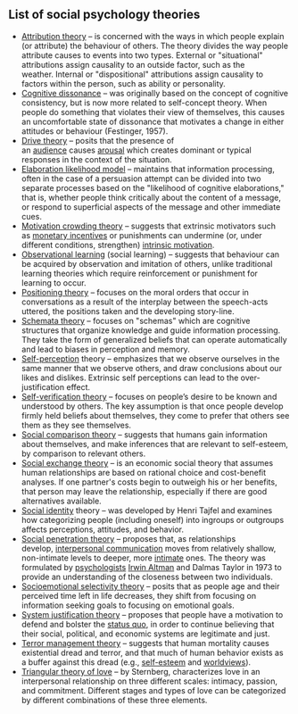 <h2>List of social psychology theories </h2>

<ul>
<li><a href="https://en.wikipedia.org/wiki/Attribution_theory" target="_blank" rel="nofollow noopener">Attribution theory</a>&nbsp;&ndash; is concerned with the ways in which people explain (or attribute) the behaviour of others. The theory divides the way people attribute causes to events into two types.&nbsp;External&nbsp;or "situational" attributions assign causality to an outside factor, such as the weather.&nbsp;Internal&nbsp;or "dispositional" attributions assign causality to factors within the person, such as ability or personality.</li>
<li><a href="https://en.wikipedia.org/wiki/Cognitive_dissonance" target="_blank" rel="nofollow noopener">Cognitive dissonance</a>&nbsp;&ndash; was originally based on the concept of cognitive consistency, but is now more related to self-concept theory. When people do something that violates their view of themselves, this causes an uncomfortable state of dissonance that motivates a change in either attitudes or behaviour (Festinger, 1957).</li>
<li><a href="https://en.wikipedia.org/wiki/Drive_theory_(social_psychology)" target="_blank" rel="nofollow noopener">Drive theory</a>&nbsp;&ndash; posits that the presence of an&nbsp;<a href="https://en.wikipedia.org/wiki/Audience_effect" target="_blank" rel="nofollow noopener">audience</a>&nbsp;causes&nbsp;<a href="https://en.wikipedia.org/wiki/Arousal" target="_blank" rel="nofollow noopener">arousal</a>&nbsp;which creates dominant or typical responses in the context of the situation.</li>
<li><a href="https://en.wikipedia.org/wiki/Elaboration_likelihood_model" target="_blank" rel="nofollow noopener">Elaboration likelihood model</a>&nbsp;&ndash; maintains that information processing, often in the case of a persuasion attempt can be divided into two separate processes based on the "likelihood of cognitive elaborations," that is, whether people think critically about the content of a message, or respond to superficial aspects of the message and other immediate cues.</li>
<li><a href="https://en.wikipedia.org/wiki/Motivation_crowding_theory" target="_blank" rel="nofollow noopener">Motivation crowding theory</a>&nbsp;&ndash; suggests that extrinsic motivators such as&nbsp;<a href="https://en.wikipedia.org/wiki/Bounty_(reward)" target="_blank" rel="nofollow noopener">monetary incentives</a>&nbsp;or punishments can undermine (or, under different conditions, strengthen)&nbsp;<a href="https://en.wikipedia.org/wiki/Motivation#Intrinsic_and_extrinsic_motivation" target="_blank" rel="nofollow noopener">intrinsic motivation</a>.</li>
<li><a href="https://en.wikipedia.org/wiki/Observational_learning" target="_blank" rel="nofollow noopener">Observational learning</a>&nbsp;(social learning) &ndash; suggests that behaviour can be acquired by observation and imitation of others, unlike traditional learning theories which require reinforcement or punishment for learning to occur.</li>
<li><a href="https://en.wikipedia.org/w/index.php?title=Positioning_theory&amp;action=edit&amp;redlink=1" target="_blank" rel="nofollow noopener">Positioning theory</a>&nbsp;&ndash; focuses on the moral orders that occur in conversations as a result of the interplay between the speech-acts uttered, the positions taken and the developing story-line.</li>
<li><a href="https://en.wikipedia.org/wiki/Schemata_theory" target="_blank" rel="nofollow noopener">Schemata theory</a>&nbsp;&ndash; focuses on "schemas" which are cognitive structures that organize knowledge and guide information processing. They take the form of generalized beliefs that can operate automatically and lead to biases in perception and memory.</li>
<li><a href="https://en.wikipedia.org/wiki/Self-perception" target="_blank" rel="nofollow noopener">Self-perception</a>&nbsp;theory &ndash; emphasizes that we observe ourselves in the same manner that we observe others, and draw conclusions about our likes and dislikes. Extrinsic self perceptions can lead to the&nbsp;over-justification effect.</li>
<li><a href="https://en.wikipedia.org/wiki/Self-verification_theory" target="_blank" rel="nofollow noopener">Self-verification theory</a>&nbsp;&ndash; focuses on people&rsquo;s desire to be known and understood by others. The key assumption is that once people develop firmly held beliefs about themselves, they come to prefer that others see them as they see themselves.</li>
<li><a href="https://en.wikipedia.org/wiki/Social_comparison_theory" target="_blank" rel="nofollow noopener">Social comparison theory</a>&nbsp;&ndash; suggests that humans gain information about themselves, and make inferences that are relevant to self-esteem, by comparison to relevant others.</li>
<li><a href="https://en.wikipedia.org/wiki/Social_exchange_theory" target="_blank" rel="nofollow noopener">Social exchange theory</a>&nbsp;&ndash; is an economic social theory that assumes human relationships are based on rational choice and cost-benefit analyses. If one partner's costs begin to outweigh his or her benefits, that person may leave the relationship, especially if there are good alternatives available.</li>
<li><a href="https://en.wikipedia.org/wiki/Social_identity" target="_blank" rel="nofollow noopener">Social identity</a>&nbsp;theory &ndash; was developed by Henri Tajfel and examines how categorizing people (including oneself) into ingroups or outgroups affects perceptions, attitudes, and behavior.</li>
<li><a href="https://en.wikipedia.org/wiki/Social_penetration_theory" target="_blank" rel="nofollow noopener">Social penetration theory</a>&nbsp;&ndash; proposes that, as relationships develop,&nbsp;<a href="https://en.wikipedia.org/wiki/Interpersonal_communication" target="_blank" rel="nofollow noopener">interpersonal communication</a>&nbsp;moves from relatively shallow, non-intimate levels to deeper, more&nbsp;<a href="https://en.wikipedia.org/wiki/Intimate_relationship" target="_blank" rel="nofollow noopener">intimate</a>&nbsp;ones.&nbsp;The theory was formulated by&nbsp;<a href="https://en.wikipedia.org/wiki/Psychologist" target="_blank" rel="nofollow noopener">psychologists</a>&nbsp;<a href="https://en.wikipedia.org/wiki/Irwin_Altman" target="_blank" rel="nofollow noopener">Irwin Altman</a>&nbsp;and Dalmas Taylor in 1973 to provide an understanding of the closeness between two individuals.</li>
<li><a href="https://en.wikipedia.org/wiki/Socioemotional_selectivity_theory" target="_blank" rel="nofollow noopener">Socioemotional selectivity theory</a>&nbsp;&ndash; posits that as people age and their perceived time left in life decreases, they shift from focusing on information seeking goals to focusing on emotional goals.</li>
<li><a href="https://en.wikipedia.org/wiki/System_justification_theory" target="_blank" rel="nofollow noopener">System justification theory</a>&nbsp;&ndash; proposes that people have a motivation to defend and bolster the&nbsp;<a href="https://en.wikipedia.org/wiki/Status_quo" target="_blank" rel="nofollow noopener">status quo</a>, in order to continue believing that their social, political, and economic systems are legitimate and just.</li>
<li><a href="https://en.wikipedia.org/wiki/Terror_management_theory" target="_blank" rel="nofollow noopener">Terror management theory</a>&nbsp;&ndash; suggests that human mortality causes existential dread and terror, and that much of human behavior exists as a buffer against this dread (e.g.,&nbsp;<a href="https://en.wikipedia.org/wiki/Self-esteem" target="_blank" rel="nofollow noopener">self-esteem</a>&nbsp;and&nbsp;<a href="https://en.wikipedia.org/wiki/Worldviews" target="_blank" rel="nofollow noopener">worldviews</a>).</li>
<li><a href="https://en.wikipedia.org/wiki/Triangular_theory_of_love" target="_blank" rel="nofollow noopener">Triangular theory of love</a>&nbsp;&ndash; by Sternberg, characterizes love in an interpersonal relationship on three different scales: intimacy, passion, and commitment. Different stages and types of love can be categorized by different combinations of these three elements.</li>
</ul>
